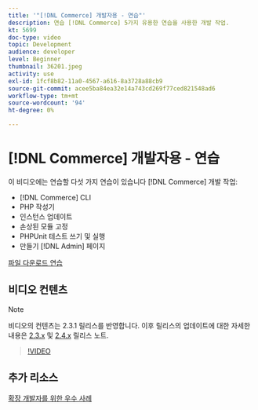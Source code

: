 ```yaml
---
title: '"[!DNL Commerce] 개발자용 - 연습"'
description: 연습 [!DNL Commerce] 5가지 유용한 연습을 사용한 개발 작업.
kt: 5699
doc-type: video
topic: Development
audience: developer
level: Beginner
thumbnail: 36201.jpeg
activity: use
exl-id: 1fcf8b82-11a0-4567-a616-8a3728a88cb9
source-git-commit: acee5ba84ea32e14a743cd269f77ced821548ad6
workflow-type: tm+mt
source-wordcount: '94'
ht-degree: 0%

---
```


# [!DNL Commerce] 개발자용 - 연습

이 비디오에는 연습할 다섯 가지 연습이 있습니다 [!DNL Commerce] 개발 작업:

- [!DNL Commerce] CLI
- PHP 작성기
- 인스턴스 업데이트
- 손상된 모듈 고정
- PHPUnit 테스트 쓰기 및 실행
- 만들기 [!DNL Admin] 페이지

[파일 다운로드 연습](./assets/FreeIntro2.3.1.zip)

## 비디오 컨텐츠

>[!NOTE]
>
>비디오의 컨텐츠는 2.3.1 릴리스를 반영합니다. 이후 릴리스의 업데이트에 대한 자세한 내용은 [ 2.3.x](https://devdocs.magento.com/guides/v2.3/release-notes/bk-release-notes.html) 및 [2.4.x](https://devdocs.magento.com/guides/v2.4/release-notes/bk-release-notes.html) 릴리스 노트.

>[!VIDEO](https://video.tv.adobe.com/v/36201?quality=12&learn=on)

## 추가 리소스

[확장 개발자를 위한 우수 사례](https://devdocs.magento.com/guides/v2.4/ext-best-practices/bk-ext-best-practices.html)
